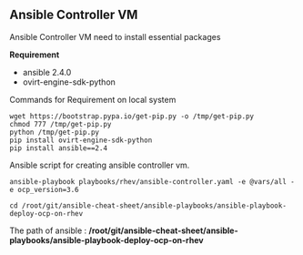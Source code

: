 Ansible Controller VM
---------------------

Ansible Controller VM need to install essential packages

**Requirement**
- ansible 2.4.0
- ovirt-engine-sdk-python


Commands for Requirement on local system
```
wget https://bootstrap.pypa.io/get-pip.py -o /tmp/get-pip.py
chmod 777 /tmp/get-pip.py
python /tmp/get-pip.py
pip install ovirt-engine-sdk-python 
pip install ansible==2.4
```

Ansible script for creating ansible controller vm.
```
ansible-playbook playbooks/rhev/ansible-controller.yaml -e @vars/all -e ocp_version=3.6

cd /root/git/ansible-cheat-sheet/ansible-playbooks/ansible-playbook-deploy-ocp-on-rhev
```


The path of ansible : **/root/git/ansible-cheat-sheet/ansible-playbooks/ansible-playbook-deploy-ocp-on-rhev**
